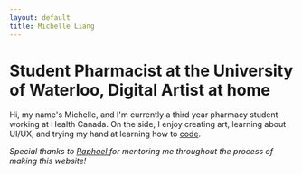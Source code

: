 ```yaml
---
layout: default
title: Michelle Liang
---
```


# Student Pharmacist at the University of Waterloo, Digital Artist at home

Hi, my name's Michelle, and I'm currently a third year pharmacy student working at Health Canada. On the side, I enjoy creating art, learning about UI/UX, and trying my hand at learning how to [code](https://scratch.mit.edu/projects/523471870).



<i> Special thanks to 
    <a href="https://www.raphaelkoh.me"> Raphael </a> 
for mentoring me throughout the process of making this website!
